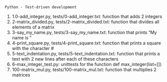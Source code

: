 
	Python - Test-driven development

1.  1.0-add_integer.py, tests/0-add_integer.txt: function that adds 2 integers
2. 2-matrix_divided.py, tests/2-matrix_divided.txt: function that divides all elements of a matrix
3. 3-say_my_name.py, tests/3-say_my_name.txt: function that prints “My name is ”
4. 4-print_square.py, tests/4-print_square.txt: function that prints a square with the character #
5. 5-text_indentation.py, tests/5-text_indentation.txt: function that prints a text with 2 new lines after each of these characters
6. 6-max_integer_test.py: unittests for the function def max_integer(list=[])
7. 100-matrix_mul.py, tests/100-matrix_mul.txt: function that multiplies 2 matrices
